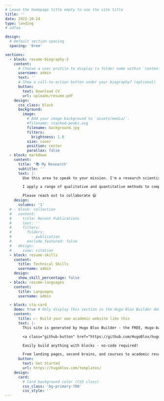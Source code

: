 ```yaml
---
# Leave the homepage title empty to use the site title
title: ''
date: 2022-10-24
type: landing
# adfaa

design:
  # Default section spacing
  spacing: '6rem'

sections:
  - block: resume-biography-3
    content:
      # Choose a user profile to display (a folder name within `content/authors/`)
      username: admin
      text: ''
      # Show a call-to-action button under your biography? (optional)
      button:
        text: Download CV
        url: uploads/resume.pdf
    design:
      css_class: black
      background:
        image:
          # Add your image background to `assets/media/`.
          #filename: stacked-peaks.svg
          filename: background.jpg
          filters:
            brightness: 1.0
          size: cover
          position: center
          parallax: false
  - block: markdown
    content:
      title: '📚 My Research'
      subtitle: ''
      text: |-
        Use this area to speak to your mission. I'm a research scientist in the Moonshot team at DeepMind. I blog about machine learning, deep learning, and moonshots.

        I apply a range of qualitative and quantitative methods to comprehensively investigate the role of science and technology in the economy.

        Please reach out to collaborate 😃
    design:
      columns: '1'
  # - block: collection
  #   content:
  #     title: Recent Publications
  #     text: ''
  #     filters:
  #       folders:
  #         - publication
  #       exclude_featured: false
  #   design:
  #     view: citation
  - block: resume-skills
    content:
      title: Technical Skills
      username: admin
    design:
      show_skill_percentage: false
  - block: resume-languages
    content:
      title: Languages
      username: admin

  - block: cta-card
    demo: true # Only display this section in the Hugo Blox Builder demo site
    content:
      title: 👉 Build your own academic website like this
      text: |-
        This site is generated by Hugo Blox Builder - the FREE, Hugo-based open source website builder trusted by 250,000+ academics like you.

        <a class="github-button" href="https://github.com/HugoBlox/hugo-blox-builder" data-color-scheme="no-preference: light; light: light; dark: dark;" data-icon="octicon-star" data-size="large" data-show-count="true" aria-label="Star HugoBlox/hugo-blox-builder on GitHub">Star</a>

        Easily build anything with blocks - no-code required!

        From landing pages, second brains, and courses to academic resumés, conferences, and tech blogs.
      button:
        text: Get Started
        url: https://hugoblox.com/templates/
    design:
      card:
        # Card background color (CSS class)
        css_class: 'bg-primary-700'
        css_style: ''
---
```

